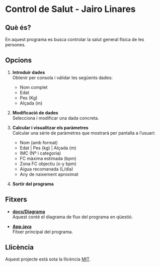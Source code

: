 # Control de Salut - Jairo Linares

## Què és?

En aquest programa es busca controlar la salut general física de les persones.

## Opcions

1. __Introduir dades__
</br>Obtenir per consola i válidar les següents dades:
    - Nom complet
    - Edat
    - Pes (Kg)
    - Alçada (m)

2. __Modificació de dades__
</br>Selecciona i modificar una dada concreta.

3. __Calcular i visualitzar els paràmetres__
</br>Calcular una sèrie de paràmetres que mostrarà per pantalla a l’usuari:
    - Nom (amb format)
    - Edat | Pes (kg) | Alçada (m)
    - IMC (Nº i categoria)
    - FC màxima estimada (bpm)
    - Zona FC objectiu (x-y bpm)
    - Aigua recomanada (L/dia)
    - Any de naixement aproximat

4. __Sortir del programa__

## Fitxers

- [__docs/Diagrama__](docs/Diagrama.drawio)
</br>Aquest conté el diagrama de flux del programa en qüestió.

- [__App.java__](/App.java)
</br>Fitxer principal del programa.

## Llicència

Aquest projecte està sota la llicència [MIT](LICENSE).
